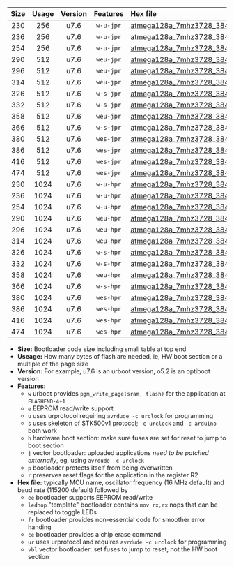 |Size|Usage|Version|Features|Hex file|
|:-:|:-:|:-:|:-:|:--|
|230|256|u7.6|`w-u-jpr`|[atmega128a_7mhz3728_38400bps_ur_vbl.hex](https://raw.githubusercontent.com/stefanrueger/urboot/main//atmega128a_7mhz3728_38400bps_ur_vbl.hex)|
|236|256|u7.6|`w-u-jpr`|[atmega128a_7mhz3728_38400bps_lednop_ur_vbl.hex](https://raw.githubusercontent.com/stefanrueger/urboot/main//atmega128a_7mhz3728_38400bps_lednop_ur_vbl.hex)|
|254|256|u7.6|`w-u-jpr`|[atmega128a_7mhz3728_38400bps_lednop_fr_ur_vbl.hex](https://raw.githubusercontent.com/stefanrueger/urboot/main//atmega128a_7mhz3728_38400bps_lednop_fr_ur_vbl.hex)|
|290|512|u7.6|`weu-jpr`|[atmega128a_7mhz3728_38400bps_ee_ur_vbl.hex](https://raw.githubusercontent.com/stefanrueger/urboot/main//atmega128a_7mhz3728_38400bps_ee_ur_vbl.hex)|
|296|512|u7.6|`weu-jpr`|[atmega128a_7mhz3728_38400bps_ee_lednop_ur_vbl.hex](https://raw.githubusercontent.com/stefanrueger/urboot/main//atmega128a_7mhz3728_38400bps_ee_lednop_ur_vbl.hex)|
|314|512|u7.6|`weu-jpr`|[atmega128a_7mhz3728_38400bps_ee_lednop_fr_ur_vbl.hex](https://raw.githubusercontent.com/stefanrueger/urboot/main//atmega128a_7mhz3728_38400bps_ee_lednop_fr_ur_vbl.hex)|
|326|512|u7.6|`w-s-jpr`|[atmega128a_7mhz3728_38400bps_vbl.hex](https://raw.githubusercontent.com/stefanrueger/urboot/main//atmega128a_7mhz3728_38400bps_vbl.hex)|
|332|512|u7.6|`w-s-jpr`|[atmega128a_7mhz3728_38400bps_lednop_vbl.hex](https://raw.githubusercontent.com/stefanrueger/urboot/main//atmega128a_7mhz3728_38400bps_lednop_vbl.hex)|
|358|512|u7.6|`weu-jpr`|[atmega128a_7mhz3728_38400bps_ee_lednop_fr_ce_ur_vbl.hex](https://raw.githubusercontent.com/stefanrueger/urboot/main//atmega128a_7mhz3728_38400bps_ee_lednop_fr_ce_ur_vbl.hex)|
|366|512|u7.6|`w-s-jpr`|[atmega128a_7mhz3728_38400bps_lednop_fr_vbl.hex](https://raw.githubusercontent.com/stefanrueger/urboot/main//atmega128a_7mhz3728_38400bps_lednop_fr_vbl.hex)|
|380|512|u7.6|`wes-jpr`|[atmega128a_7mhz3728_38400bps_ee_vbl.hex](https://raw.githubusercontent.com/stefanrueger/urboot/main//atmega128a_7mhz3728_38400bps_ee_vbl.hex)|
|386|512|u7.6|`wes-jpr`|[atmega128a_7mhz3728_38400bps_ee_lednop_vbl.hex](https://raw.githubusercontent.com/stefanrueger/urboot/main//atmega128a_7mhz3728_38400bps_ee_lednop_vbl.hex)|
|416|512|u7.6|`wes-jpr`|[atmega128a_7mhz3728_38400bps_ee_lednop_fr_vbl.hex](https://raw.githubusercontent.com/stefanrueger/urboot/main//atmega128a_7mhz3728_38400bps_ee_lednop_fr_vbl.hex)|
|474|512|u7.6|`wes-jpr`|[atmega128a_7mhz3728_38400bps_ee_lednop_fr_ce_vbl.hex](https://raw.githubusercontent.com/stefanrueger/urboot/main//atmega128a_7mhz3728_38400bps_ee_lednop_fr_ce_vbl.hex)|
|230|1024|u7.6|`w-u-hpr`|[atmega128a_7mhz3728_38400bps_ur.hex](https://raw.githubusercontent.com/stefanrueger/urboot/main//atmega128a_7mhz3728_38400bps_ur.hex)|
|236|1024|u7.6|`w-u-hpr`|[atmega128a_7mhz3728_38400bps_lednop_ur.hex](https://raw.githubusercontent.com/stefanrueger/urboot/main//atmega128a_7mhz3728_38400bps_lednop_ur.hex)|
|254|1024|u7.6|`w-u-hpr`|[atmega128a_7mhz3728_38400bps_lednop_fr_ur.hex](https://raw.githubusercontent.com/stefanrueger/urboot/main//atmega128a_7mhz3728_38400bps_lednop_fr_ur.hex)|
|290|1024|u7.6|`weu-hpr`|[atmega128a_7mhz3728_38400bps_ee_ur.hex](https://raw.githubusercontent.com/stefanrueger/urboot/main//atmega128a_7mhz3728_38400bps_ee_ur.hex)|
|296|1024|u7.6|`weu-hpr`|[atmega128a_7mhz3728_38400bps_ee_lednop_ur.hex](https://raw.githubusercontent.com/stefanrueger/urboot/main//atmega128a_7mhz3728_38400bps_ee_lednop_ur.hex)|
|314|1024|u7.6|`weu-hpr`|[atmega128a_7mhz3728_38400bps_ee_lednop_fr_ur.hex](https://raw.githubusercontent.com/stefanrueger/urboot/main//atmega128a_7mhz3728_38400bps_ee_lednop_fr_ur.hex)|
|326|1024|u7.6|`w-s-hpr`|[atmega128a_7mhz3728_38400bps.hex](https://raw.githubusercontent.com/stefanrueger/urboot/main//atmega128a_7mhz3728_38400bps.hex)|
|332|1024|u7.6|`w-s-hpr`|[atmega128a_7mhz3728_38400bps_lednop.hex](https://raw.githubusercontent.com/stefanrueger/urboot/main//atmega128a_7mhz3728_38400bps_lednop.hex)|
|358|1024|u7.6|`weu-hpr`|[atmega128a_7mhz3728_38400bps_ee_lednop_fr_ce_ur.hex](https://raw.githubusercontent.com/stefanrueger/urboot/main//atmega128a_7mhz3728_38400bps_ee_lednop_fr_ce_ur.hex)|
|366|1024|u7.6|`w-s-hpr`|[atmega128a_7mhz3728_38400bps_lednop_fr.hex](https://raw.githubusercontent.com/stefanrueger/urboot/main//atmega128a_7mhz3728_38400bps_lednop_fr.hex)|
|380|1024|u7.6|`wes-hpr`|[atmega128a_7mhz3728_38400bps_ee.hex](https://raw.githubusercontent.com/stefanrueger/urboot/main//atmega128a_7mhz3728_38400bps_ee.hex)|
|386|1024|u7.6|`wes-hpr`|[atmega128a_7mhz3728_38400bps_ee_lednop.hex](https://raw.githubusercontent.com/stefanrueger/urboot/main//atmega128a_7mhz3728_38400bps_ee_lednop.hex)|
|416|1024|u7.6|`wes-hpr`|[atmega128a_7mhz3728_38400bps_ee_lednop_fr.hex](https://raw.githubusercontent.com/stefanrueger/urboot/main//atmega128a_7mhz3728_38400bps_ee_lednop_fr.hex)|
|474|1024|u7.6|`wes-hpr`|[atmega128a_7mhz3728_38400bps_ee_lednop_fr_ce.hex](https://raw.githubusercontent.com/stefanrueger/urboot/main//atmega128a_7mhz3728_38400bps_ee_lednop_fr_ce.hex)|

- **Size:** Bootloader code size including small table at top end
- **Useage:** How many bytes of flash are needed, ie, HW boot section or a multiple of the page size
- **Version:** For example, u7.6 is an urboot version, o5.2 is an optiboot version
- **Features:**
  + `w` urboot provides `pgm_write_page(sram, flash)` for the application at `FLASHEND-4+1`
  + `e` EEPROM read/write support
  + `u` uses urprotocol requiring `avrdude -c urclock` for programming
  + `s` uses skeleton of STK500v1 protocol; `-c urclock` and `-c arduino` both work
  + `h` hardware boot section: make sure fuses are set for reset to jump to boot section
  + `j` vector bootloader: uploaded applications *need to be patched externally*, eg, using `avrdude -c urclock`
  + `p` bootloader protects itself from being overwritten
  + `r` preserves reset flags for the application in the register R2
- **Hex file:** typically MCU name, oscillator frequency (16 MHz default) and baud rate (115200 default) followed by
  + `ee` bootloader supports EEPROM read/write
  + `lednop` "template" bootloader contains `mov rx,rx` nops that can be replaced to toggle LEDs
  + `fr` bootloader provides non-essential code for smoother error handing
  + `ce` bootloader provides a chip erase command
  + `ur` uses urprotocol and requires `avrdude -c urclock` for programming
  + `vbl` vector bootloader: set fuses to jump to reset, not the HW boot section

